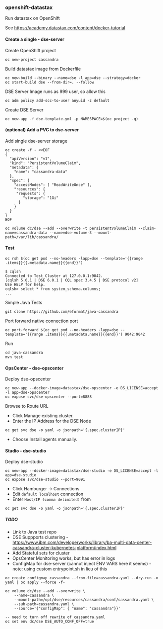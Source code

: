 ### openshift-datastax

Run datastax on OpenShift

See https://academy.datastax.com/content/docker-tutorial

#### Create a single - dse-server

Create OpenShift project

```
oc new-project cassandra
```

Build datastax image from Dockerfile

```
oc new-build --binary --name=dse -l app=dse --strategy=docker
oc start-build dse --from-dir=. --follow
```

DSE Server Image runs as 999 user, so allow this

```
oc adm policy add-scc-to-user anyuid -z default
```

Create DSE Server

```
oc new-app -f dse-template.yml -p NAMESPACE=$(oc project -q)
```

#### (optional) Add a PVC to dse-server

Add single dse-server storage

```
oc create -f - <<EOF
{
  "apiVersion": "v1",
  "kind": "PersistentVolumeClaim",
  "metadata": {
    "name": "cassandra-data"
  },
  "spec": {
    "accessModes": [ "ReadWriteOnce" ],
    "resources": {
     "requests": {
        "storage": "1Gi"
      }
    }
  }
}
EOF

oc volume dc/dse --add --overwrite -t persistentVolumeClaim --claim-name=cassandra-data --name=dse-volume-3 --mount-path=/var/lib/cassandra/
```

#### Test

```
oc rsh $(oc get pod --no-headers -lapp=dse --template='{{range .items}}{{.metadata.name}}{{end}}')

$ cqlsh
Connected to Test Cluster at 127.0.0.1:9042.
[cqlsh 5.0.1 | DSE 6.0.1 | CQL spec 3.4.5 | DSE protocol v2]
Use HELP for help.
cqlsh> select * from system_schema.columns;
...
```

Simple Java Tests

```
git clone https://github.com/eformat/java-cassandra
```

Port forward native connection port

```
oc port-forward $(oc get pod --no-headers -lapp=dse --template='{{range .items}}{{.metadata.name}}{{end}}') 9042:9042
```

Run

```
cd java-cassandra
mvn test
```

#### OpsCenter - dse-opscenter

Deploy dse-opscenter

```
oc new-app --docker-image=datastax/dse-opscenter -e DS_LICENSE=accept -l app=dse-opscenter
oc expose svc/dse-opscenter --port=8888

```

Browse to Route URL

- Click Manage existing cluster.
- Enter the IP Address for the DSE Node
```
oc get svc dse -o yaml -o jsonpath='{.spec.clusterIP}'
```
- Choose Install agents manually.

#### Studio - dse-studio

Deploy dse-studio

```
oc new-app --docker-image=datastax/dse-studio -e DS_LICENSE=accept -l app=dse-studio
oc expose svc/dse-studio --port=9091
```

- Click Hamburger -> Connections
- Edit `default localhost` connection
- Enter `Host/IP (comma delimited)` from
```
oc get svc dse -o yaml -o jsonpath='{.spec.clusterIP}'
```

##### TODO

- Link to Java test repo
- DSE Suppports clustering - https://www.ibm.com/developerworks/library/ba-multi-data-center-cassandra-cluster-kubernetes-platform/index.html
- Add Stateful sets for cluster
- OpsCenter Monitoring works, but has error in logs
- ConfigMap for dse-server (cannot inject ENV VARS here it seems) - note: using custom entrypoint.sh in lieu of this
```
oc create configmap cassandra --from-file=cassandra.yaml --dry-run -o yaml | oc apply --force -f-

oc volume dc/dse --add --overwrite \
    --name=cassandra \
    --mount-path=/opt/dse/resources/cassandra/conf/cassandra.yaml \
    --sub-path=cassandra.yaml \
    --source='{"configMap": { "name": "cassandra"}}'

-- need to turn off rewrite of cassandra.yaml
oc set env dc/dse DSE_AUTO_CONF_OFF=true
```
